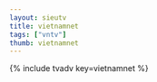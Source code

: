 ```yaml
--- 
layout: sieutv
title: vietnamnet
tags: ["vntv"]
thumb: vietnamnet
---
```

{% include tvadv key=vietnamnet %}

